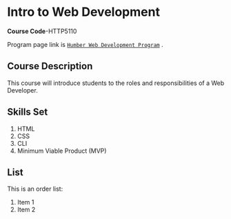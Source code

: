 # Intro to Web Development

**Course Code**-HTTP5110 

Program page link is [`Humber Web Development Program`](https://mediaarts.humber.ca/programs/web-development.html) .

## Course Description

This course will introduce students to the roles and responsibilities of a Web Developer.

## Skills Set

1. HTML
2. CSS
3. CLI
4. Minimum Viable Product (MVP) 

## List
This is an order list:

1. Item 1
2. Item 2
